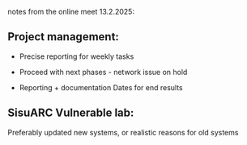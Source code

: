 notes from the online meet 13.2.2025:

## Project management:

- Precise reporting for weekly tasks

- Proceed with next phases - network issue on hold

- Reporting + documentation
Dates for end results

## SisuARC Vulnerable lab:
Preferably updated new systems, or realistic reasons for old systems
